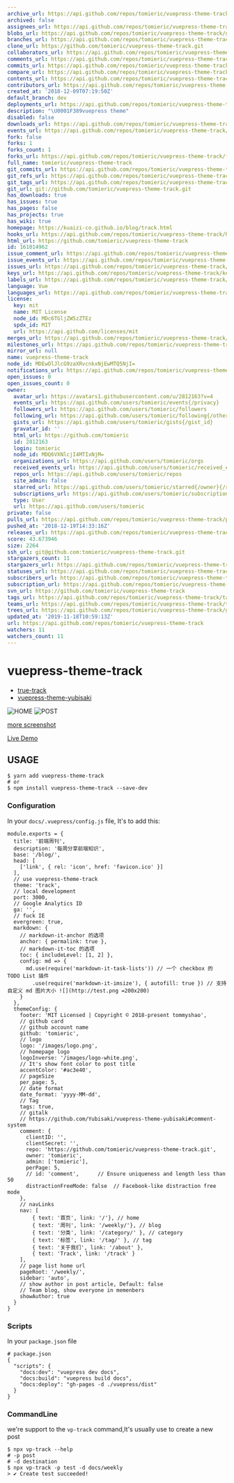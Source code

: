 ```yaml
---
archive_url: https://api.github.com/repos/tomieric/vuepress-theme-track/{archive_format}{/ref}
archived: false
assignees_url: https://api.github.com/repos/tomieric/vuepress-theme-track/assignees{/user}
blobs_url: https://api.github.com/repos/tomieric/vuepress-theme-track/git/blobs{/sha}
branches_url: https://api.github.com/repos/tomieric/vuepress-theme-track/branches{/branch}
clone_url: https://github.com/tomieric/vuepress-theme-track.git
collaborators_url: https://api.github.com/repos/tomieric/vuepress-theme-track/collaborators{/collaborator}
comments_url: https://api.github.com/repos/tomieric/vuepress-theme-track/comments{/number}
commits_url: https://api.github.com/repos/tomieric/vuepress-theme-track/commits{/sha}
compare_url: https://api.github.com/repos/tomieric/vuepress-theme-track/compare/{base}...{head}
contents_url: https://api.github.com/repos/tomieric/vuepress-theme-track/contents/{+path}
contributors_url: https://api.github.com/repos/tomieric/vuepress-theme-track/contributors
created_at: '2018-12-09T07:19:50Z'
default_branch: dev
deployments_url: https://api.github.com/repos/tomieric/vuepress-theme-track/deployments
description: "\U0001F389vuepress theme"
disabled: false
downloads_url: https://api.github.com/repos/tomieric/vuepress-theme-track/downloads
events_url: https://api.github.com/repos/tomieric/vuepress-theme-track/events
fork: false
forks: 1
forks_count: 1
forks_url: https://api.github.com/repos/tomieric/vuepress-theme-track/forks
full_name: tomieric/vuepress-theme-track
git_commits_url: https://api.github.com/repos/tomieric/vuepress-theme-track/git/commits{/sha}
git_refs_url: https://api.github.com/repos/tomieric/vuepress-theme-track/git/refs{/sha}
git_tags_url: https://api.github.com/repos/tomieric/vuepress-theme-track/git/tags{/sha}
git_url: git://github.com/tomieric/vuepress-theme-track.git
has_downloads: true
has_issues: true
has_pages: false
has_projects: true
has_wiki: true
homepage: https://kuaizi-co.github.io/blog/track.html
hooks_url: https://api.github.com/repos/tomieric/vuepress-theme-track/hooks
html_url: https://github.com/tomieric/vuepress-theme-track
id: 161014962
issue_comment_url: https://api.github.com/repos/tomieric/vuepress-theme-track/issues/comments{/number}
issue_events_url: https://api.github.com/repos/tomieric/vuepress-theme-track/issues/events{/number}
issues_url: https://api.github.com/repos/tomieric/vuepress-theme-track/issues{/number}
keys_url: https://api.github.com/repos/tomieric/vuepress-theme-track/keys{/key_id}
labels_url: https://api.github.com/repos/tomieric/vuepress-theme-track/labels{/name}
language: Vue
languages_url: https://api.github.com/repos/tomieric/vuepress-theme-track/languages
license:
  key: mit
  name: MIT License
  node_id: MDc6TGljZW5zZTEz
  spdx_id: MIT
  url: https://api.github.com/licenses/mit
merges_url: https://api.github.com/repos/tomieric/vuepress-theme-track/merges
milestones_url: https://api.github.com/repos/tomieric/vuepress-theme-track/milestones{/number}
mirror_url: null
name: vuepress-theme-track
node_id: MDEwOlJlcG9zaXRvcnkxNjEwMTQ5NjI=
notifications_url: https://api.github.com/repos/tomieric/vuepress-theme-track/notifications{?since,all,participating}
open_issues: 0
open_issues_count: 0
owner:
  avatar_url: https://avatars1.githubusercontent.com/u/2812163?v=4
  events_url: https://api.github.com/users/tomieric/events{/privacy}
  followers_url: https://api.github.com/users/tomieric/followers
  following_url: https://api.github.com/users/tomieric/following{/other_user}
  gists_url: https://api.github.com/users/tomieric/gists{/gist_id}
  gravatar_id: ''
  html_url: https://github.com/tomieric
  id: 2812163
  login: tomieric
  node_id: MDQ6VXNlcjI4MTIxNjM=
  organizations_url: https://api.github.com/users/tomieric/orgs
  received_events_url: https://api.github.com/users/tomieric/received_events
  repos_url: https://api.github.com/users/tomieric/repos
  site_admin: false
  starred_url: https://api.github.com/users/tomieric/starred{/owner}{/repo}
  subscriptions_url: https://api.github.com/users/tomieric/subscriptions
  type: User
  url: https://api.github.com/users/tomieric
private: false
pulls_url: https://api.github.com/repos/tomieric/vuepress-theme-track/pulls{/number}
pushed_at: '2018-12-19T14:33:16Z'
releases_url: https://api.github.com/repos/tomieric/vuepress-theme-track/releases{/id}
score: 43.673946
size: 2264
ssh_url: git@github.com:tomieric/vuepress-theme-track.git
stargazers_count: 11
stargazers_url: https://api.github.com/repos/tomieric/vuepress-theme-track/stargazers
statuses_url: https://api.github.com/repos/tomieric/vuepress-theme-track/statuses/{sha}
subscribers_url: https://api.github.com/repos/tomieric/vuepress-theme-track/subscribers
subscription_url: https://api.github.com/repos/tomieric/vuepress-theme-track/subscription
svn_url: https://github.com/tomieric/vuepress-theme-track
tags_url: https://api.github.com/repos/tomieric/vuepress-theme-track/tags
teams_url: https://api.github.com/repos/tomieric/vuepress-theme-track/teams
trees_url: https://api.github.com/repos/tomieric/vuepress-theme-track/git/trees{/sha}
updated_at: '2019-11-18T10:59:13Z'
url: https://api.github.com/repos/tomieric/vuepress-theme-track
watchers: 11
watchers_count: 11
---
```

# vuepress-theme-track

* [true-track](https://www.ui.cn/detail/120714.html)
* [vuepress-theme-yubisaki](https://github.com/Yubisaki/vuepress-theme-yubisaki)

![HOME](https://raw.githubusercontent.com/TommyShao/vuepress-theme-track/dev/screenshot/home.jpg)
![POST](https://raw.githubusercontent.com/TommyShao/vuepress-theme-track/dev/screenshot/post.jpg)

[more screenshot](https://raw.githubusercontent.com/TommyShao/vuepress-theme-track/dev/screenshot/home.jpg)

[Live Demo](https://kuaizi-co.github.io/blog/track.html)

## USAGE

```
$ yarn add vuepress-theme-track
# or
$ npm install vuepress-theme-track --save-dev
```
### Configuration

In your `docs/.vuepress/config.js` file, It's to add this:

```
module.exports = {
  title: '前端周刊',
  description: '每周分享前端知识',
  base: '/blog/',
  head: [
    ['link', { rel: 'icon', href: 'favicon.ico' }]
  ],
  // use vuepress-theme-track
  theme: 'track',
  // local development
  port: 3000,
  // Google Analytics ID
  ga: '',
  // fuck IE
  evergreen: true,
  markdown: {
    // markdown-it-anchor 的选项
    anchor: { permalink: true },
    // markdown-it-toc 的选项
    toc: { includeLevel: [1, 2] },
    config: md => {
      md.use(require('markdown-it-task-lists')) // 一个 checkbox 的 TODO List 插件
        .use(require('markdown-it-imsize'), { autofill: true }) // 支持自定义 md 图片大小 ![](http://test.png =200x200)
    }
  },
  themeConfig: {
    footer: 'MIT Licensed | Copyright © 2018-present tommyshao',
    // github card
    // github account name
    github: 'tomieric',
    // logo
    logo: '/images/logo.png',
    // homepage logo
    logoInverse: '/images/logo-white.png',
    // It's show font color to post title
    accentColor: '#ac3e40',
    // pageSize
    per_page: 5,
    // date format
    date_format: 'yyyy-MM-dd',
    // Tag
    tags: true,
    // gitalk
    // https://github.com/Yubisaki/vuepress-theme-yubisaki#comment-system
    comment: {
      clientID: '',
      clientSecret: '',
      repo: 'https://github.com/tomieric/vuepress-theme-track.git',
      owner: 'tomieric',
      admin: ['tomieric'],
      perPage: 5,
      // id: 'comment',      // Ensure uniqueness and length less than 50
      distractionFreeMode: false  // Facebook-like distraction free mode
    },
    // navLinks
    nav: [
        { text: '首页', link: '/'}, // home
        { text: '周刊', link: '/weekly/'}, // blog
        { text: '分类', link: '/category/' }, // category
        { text: '标签', link: '/tag/' }, // tag
        { text: '关于我们', link: '/about' },
        { text: 'Track', link: '/track' }
    ],
    // page list home url
    pageRoot: '/weekly/',
    sidebar: 'auto',
    // show author in post article, Default: false
    // Team blog, show everyone in memenbers
    showAuthor: true
  }
}
```

### Scripts

In your `package.json` file

```
# package.json
{
  "scripts": {
    "docs:dev": "vuepress dev docs",
    "docs:build": "vuepress build docs",
    "docs:deploy": "gh-pages -d ./vuepress/dist"
  }
}
```

### CommandLine

we're support to the `vp-track` command,It's usually use to create a new post

```
$ npx vp-track --help
# -p post
# -d destination
$ npx vp-track -p test -d docs/weekly
> ✔ Create test succeeded!
```
